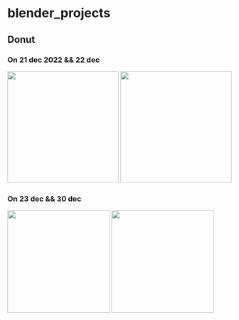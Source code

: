 # blender_projects

## Donut

### On 21 dec 2022 && 22 dec

<img src="https://user-images.githubusercontent.com/76255199/209188594-ee7bcc89-2ceb-498a-8f6f-f39b570e92d2.png" height=250> <img src="https://user-images.githubusercontent.com/76255199/209188622-d409078a-1708-475c-8f30-a66ac0815f2f.png" height=250>

### On 23 dec && 30 dec
<img src="https://user-images.githubusercontent.com/76255199/209379366-9eb4f629-999a-4b4c-bc78-20a461620e05.png" height=230> <img src="https://user-images.githubusercontent.com/76255199/210105483-f79ed04e-7422-4314-8773-a1ac95f9672b.png" height=230>
